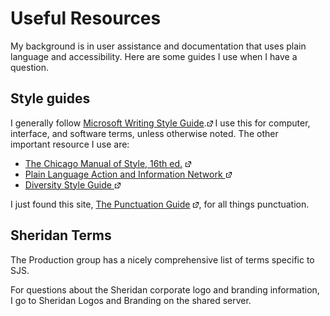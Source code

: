Useful Resources
=========

My background is in user assistance and documentation that uses plain
language and accessibility. Here are some guides I use when I have a
question.

Style guides
------------

I generally follow [Microsoft Writing Style
Guide](https://docs.microsoft.com/en-us/style-guide/welcome/).![](Resources/Images/offsite-link.png)
I use this for computer, interface, and software terms, unless otherwise
noted. The other important resource I use are:

-   [The Chicago Manual of Style, 16th
    ed.](http://www.chicagomanualofstyle.org/home.html)
    ![](Resources/Images/offsite-link.png)
-   [Plain Language Action and Information Network
    ![](Resources/Images/offsite-link.png)](http://www.plainlanguage.gov/)
-   [Diversity Style Guide
    ![](Resources/Images/offsite-link.png)](http://www.diversitystyleguide.com/)

I just found this site, [The Punctuation
Guide](http://www.thepunctuationguide.com/index.html)
![](Resources/Images/offsite-link.png), for all things punctuation.

Sheridan Terms
--------------

The Production group has a nicely comprehensive list of terms specific
to SJS.

For questions about the Sheridan corporate logo and branding
information, I go to Sheridan Logos and
Branding on the shared server.
